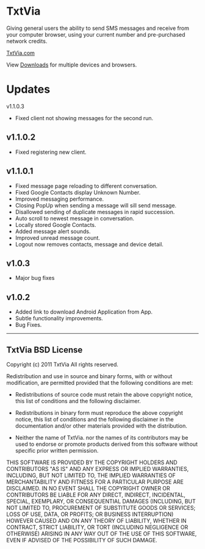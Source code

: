 TxtVia
======
Giving general users the ability to send SMS messages and receive from your computer browser, using your current number and pre-purchased network credits.

[TxtVia.com](http://txtvia.com/)

View [Downloads](http://txtvia.com/download) for multiple devices and browsers. 

Updates
====
v1.1.0.3
* Fixed client not showing messages for the second run.

v1.1.0.2
----
* Fixed registering new client.

v1.1.0.1
----
* Fixed message page reloading to different conversation.
* Fixed Google Contacts display Unknown Number.
* Improved messaging performance.
* Closing PopUp when sending a message will sill send message.
* Disallowed sending of duplicate messages in rapid succession.
* Auto scroll to newest message in conversation.
* Locally stored Google Contacts.
* Added message alert sounds.
* Improved unread message count.
* Logout now removes contacts, message and device detail.

v1.0.3
-----
* Major bug fixes

v1.0.2
-----
* Added link to download Android Application from App.
* Subtle functionality improvements.
* Bug Fixes.


----

TxtVia BSD License
----

Copyright (c) 2011 TxtVia
All rights reserved.

Redistribution and use in source and binary forms, with or without modification, are permitted provided that the following conditions are met:

* Redistributions of source code must retain the above copyright notice, this list of conditions and the following disclaimer.

* Redistributions in binary form must reproduce the above copyright notice, this list of conditions and the following disclaimer in the documentation and/or other materials provided with the distribution.

* Neither the name of TxtVia. nor the names of its contributors may be used to endorse or promote products derived from this software without specific prior written permission.

THIS SOFTWARE IS PROVIDED BY THE COPYRIGHT HOLDERS AND CONTRIBUTORS "AS IS" AND ANY EXPRESS OR IMPLIED WARRANTIES, INCLUDING, BUT NOT LIMITED TO, THE IMPLIED WARRANTIES OF MERCHANTABILITY AND FITNESS FOR A PARTICULAR PURPOSE ARE DISCLAIMED. IN NO EVENT SHALL THE COPYRIGHT OWNER OR CONTRIBUTORS BE LIABLE FOR ANY DIRECT, INDIRECT, INCIDENTAL, SPECIAL, EXEMPLARY, OR CONSEQUENTIAL DAMAGES (INCLUDING, BUT NOT LIMITED TO, PROCUREMENT OF SUBSTITUTE GOODS OR SERVICES; LOSS OF USE, DATA, OR PROFITS; OR BUSINESS INTERRUPTION) HOWEVER CAUSED AND ON ANY THEORY OF LIABILITY, WHETHER IN CONTRACT, STRICT LIABILITY, OR TORT (INCLUDING NEGLIGENCE OR OTHERWISE) ARISING IN ANY WAY OUT OF THE USE OF THIS SOFTWARE, EVEN IF ADVISED OF THE POSSIBILITY OF SUCH DAMAGE.
